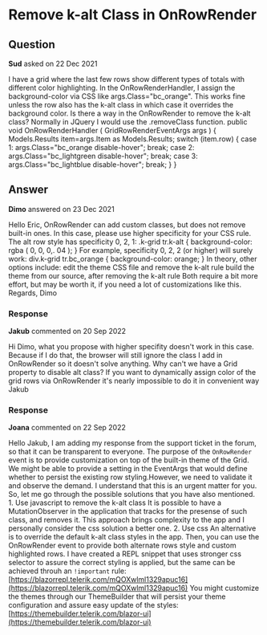 # Remove k-alt Class in OnRowRender

## Question

**Sud** asked on 22 Dec 2021

I have a grid where the last few rows show different types of totals with different color highlighting. In the OnRowRenderHandler, I assign the background-color via CSS like args.Class="bc_orange". This works fine unless the row also has the k-alt class in which case it overrides the background color. Is there a way in the OnRowRender to remove the k-alt class? Normally in JQuery I would use the .removeClass function. public void OnRowRenderHandler ( GridRowRenderEventArgs args ) {
Models.Results item=args.Item as Models.Results; switch (item.row)
{ case 1:
args.Class="bc_orange disable-hover"; break; case 2:
args.Class="bc_lightgreen disable-hover"; break; case 3:
args.Class="bc_lightblue disable-hover"; break;
}
}

## Answer

**Dimo** answered on 23 Dec 2021

Hello Eric, OnRowRender can add custom classes, but does not remove built-in ones. In this case, please use higher specificity for your CSS rule. The alt row style has specificity 0, 2, 1: .k-grid tr.k-alt { background-color: rgba ( 0, 0, 0,. 04 );
} For example, specificity 0, 2, 2 (or higher) will surely work: div.k-grid tr.bc_orange { background-color: orange;
} In theory, other options include: edit the theme CSS file and remove the k-alt rule build the theme from our source, after removing the k-alt rule Both require a bit more effort, but may be worth it, if you need a lot of customizations like this. Regards, Dimo

### Response

**Jakub** commented on 20 Sep 2022

Hi Dimo, what you propose with higher specifity doesn't work in this case. Because if I do that, the browser will still ignore the class I add in OnRowRender so it doesn't solve anything. Why can't we have a Grid property to disable alt class? If you want to dynamically assign color of the grid rows via OnRowRender it's nearly impossible to do it in convenient way Jakub

### Response

**Joana** commented on 22 Sep 2022

Hello Jakub, I am adding my response from the support ticket in the forum, so that it can be transparent to everyone. The purpose of the `OnRowRender` event is to provide customization on top of the built-in theme of the Grid. We might be able to provide a setting in the EventArgs that would define whether to persist the existing row styling.However, we need to validate it and observe the demand. I understand that this is an urgent matter for you. So, let me go through the possible solutions that you have also mentioned. 1. Use javascript to remove the k-alt class It is possible to have a MutationObserver in the application that tracks for the presense of such class, and removes it. This approach brings complexity to the app and I personally consider the css solution a better one. 2. Use css An alternative is to override the default k-alt class styles in the app. Then, you can use the OnRowRender event to provide both alternate rows style and custom highlighted rows. I have created a REPL snippet that uses stronger css selector to assure the correct styling is applied, but the same can be achieved throuh an `!important` rule: [https://blazorrepl.telerik.com/mQOXwlml1329apuc16](https://blazorrepl.telerik.com/mQOXwlml1329apuc16) You might customize the themes through our ThemeBuilder that will persist your theme configuration and assure easy update of the styles: [https://themebuilder.telerik.com/blazor-ui](https://themebuilder.telerik.com/blazor-ui)
